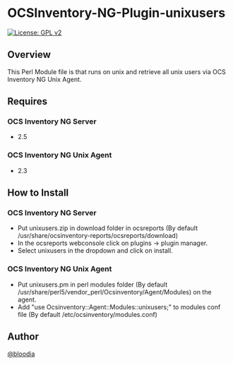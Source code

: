 # OCSInventory-NG-Plugin-unixusers
[![License: GPL v2](https://img.shields.io/badge/License-GPL%20v2-blue.svg)](https://github.com/bloodia/OCSInventory-NG-Plugin-unixusers/blob/master/LICENSE)

## Overview
This Perl Module file is that runs on unix and retrieve all unix users via OCS Inventory NG Unix Agent.

## Requires
### OCS Inventory NG Server
- 2.5

### OCS Inventory NG Unix Agent
- 2.3

## How to Install
### OCS Inventory NG Server
- Put unixusers.zip in download folder in ocsreports (By default /usr/share/ocsinventory-reports/ocsreports/download)
- In the ocsreports webconsole click on plugins -> plugin manager.
- Select unixusers in the dropdown and click on install.

### OCS Inventory NG Unix Agent
- Put unixusers.pm in perl modules folder (By default /usr/share/perl5/vendor_perl/Ocsinventory/Agent/Modules) on the agent.
- Add "use Ocsinventory::Agent::Modules::unixusers;" to modules conf file (By default /etc/ocsinventory/modules.conf)

## Author
[@bloodia](https://twitter.com/bloodiadotnet)
